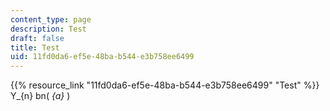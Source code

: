 ```yaml
---
content_type: page
description: Test
draft: false
title: Test
uid: 11fd0da6-ef5e-48ba-b544-e3b758ee6499
---
```

{{% resource_link "11fd0da6-ef5e-48ba-b544-e3b758ee6499" "Test" %}} Y\_{n} bn\( _{a}_ \)